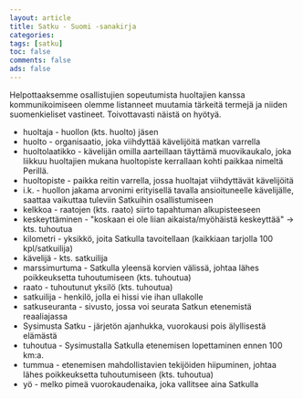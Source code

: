 ```yaml
--- 
layout: article 
title: Satku - Suomi -sanakirja 
categories: 
tags: [satku]
toc: false 
comments: false 
ads: false 
--- 
```


Helpottaaksemme osallistujien sopeutumista huoltajien kanssa
kommunikoimiseen olemme listanneet muutamia tärkeitä termejä ja niiden
suomenkieliset vastineet. Toivottavasti näistä on hyötyä.

-   huoltaja - huollon (kts. huolto) jäsen
-   huolto - organisaatio, joka viihdyttää kävelijöitä matkan varrella
-   huoltolaatikko - kävelijän omilla aarteillaan täyttämä muovikaukalo,
    joka liikkuu huoltajien mukana huoltopiste kerrallaan kohti paikkaa
    nimeltä Perillä.
-   huoltopiste - paikka reitin varrella, jossa huoltajat viihdyttävät
    kävelijöitä
-   i.k. - huollon jakama arvonimi erityisellä tavalla ansioituneelle
    kävelijälle, saattaa vaikuttaa tuleviin Satkuihin osallistumiseen
-   kelkkoa - raatojen (kts. raato) siirto tapahtuman alkupisteeseen
-   keskeyttäminen - "koskaan ei ole liian aikaista/myöhäistä
    keskeyttää" -\> kts. tuhoutua
-   kilometri - yksikkö, joita Satkulla tavoitellaan (kaikkiaan tarjolla
    100 kpl/satkuilija)
-   kävelijä - kts. satkuilija
-   marssimurtuma - Satkulla yleensä korvien välissä, johtaa lähes
    poikkeuksetta tuhoutumiseen (kts. tuhoutua)
-   raato - tuhoutunut yksilö (kts. tuhoutua)
-   satkuilija - henkilö, jolla ei hissi vie ihan ullakolle
-   satkuseuranta - sivusto, jossa voi seurata Satkun etenemistä
    reaaliajassa
-   Sysimusta Satku - järjetön ajanhukka, vuorokausi pois älyllisestä
    elämästä
-   tuhoutua - Sysimustalla Satkulla etenemisen lopettaminen ennen 100
    km:a.
-   tummua - etenemisen mahdollistavien tekijöiden hiipuminen, johtaa
    lähes poikkeuksetta tuhoutumiseen (kts. tuhoutua)
-   yö - melko pimeä vuorokaudenaika, joka vallitsee aina Satkulla


